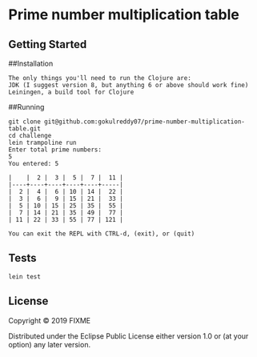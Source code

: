 # Prime number multiplication table


## Getting Started


##Installation

```
The only things you'll need to run the Clojure are:
JDK (I suggest version 8, but anything 6 or above should work fine)
Leiningen, a build tool for Clojure

```

##Running
```
git clone git@github.com:gokulreddy07/prime-number-multiplication-table.git
cd challenge
lein trampoline run
Enter total prime numbers:
5
You entered: 5

|    |  2 |  3 |  5 |  7 |  11 |
|----+----+----+----+----+-----|
|  2 |  4 |  6 | 10 | 14 |  22 |
|  3 |  6 |  9 | 15 | 21 |  33 |
|  5 | 10 | 15 | 25 | 35 |  55 |
|  7 | 14 | 21 | 35 | 49 |  77 |
| 11 | 22 | 33 | 55 | 77 | 121 |

You can exit the REPL with CTRL-d, (exit), or (quit)
```
## Tests
`lein test`


## License

Copyright © 2019 FIXME

Distributed under the Eclipse Public License either version 1.0 or (at
your option) any later version.
